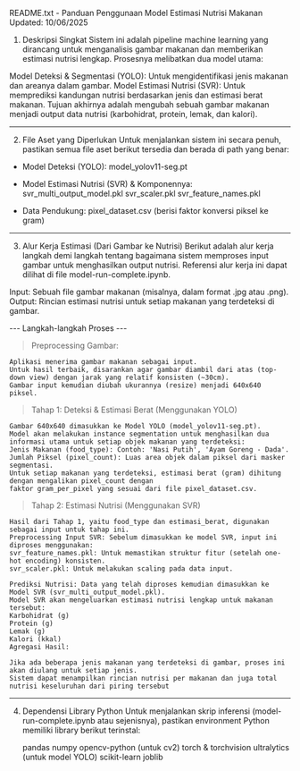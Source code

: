 README.txt - Panduan Penggunaan Model Estimasi Nutrisi Makanan
Updated: 10/06/2025

1. Deskripsi Singkat
Sistem ini adalah pipeline machine learning yang dirancang untuk menganalisis gambar
makanan dan memberikan estimasi nutrisi lengkap. Prosesnya melibatkan dua model utama:

Model Deteksi & Segmentasi (YOLO): Untuk mengidentifikasi jenis makanan dan areanya dalam gambar.
Model Estimasi Nutrisi (SVR): Untuk memprediksi kandungan nutrisi berdasarkan jenis dan estimasi berat makanan.
Tujuan akhirnya adalah mengubah sebuah gambar makanan menjadi output data nutrisi (karbohidrat, protein, lemak, dan kalori).

---------------------------------------------------------------------------------------------------------------------------------

2. File Aset yang Diperlukan
Untuk menjalankan sistem ini secara penuh, pastikan semua file aset berikut tersedia dan berada di path yang benar:

- Model Deteksi (YOLO):
    model_yolov11-seg.pt

- Model Estimasi Nutrisi (SVR) & Komponennya:
    svr_multi_output_model.pkl
    svr_scaler.pkl
    svr_feature_names.pkl

- Data Pendukung:
    pixel_dataset.csv (berisi faktor konversi piksel ke gram)

---------------------------------------------------------------------------------------------------------------------------------

3. Alur Kerja Estimasi (Dari Gambar ke Nutrisi)
Berikut adalah alur kerja langkah demi langkah tentang bagaimana sistem memproses input gambar untuk
menghasilkan output nutrisi. Referensi alur kerja ini dapat dilihat di file model-run-complete.ipynb.

Input: Sebuah file gambar makanan (misalnya, dalam format .jpg atau .png).
Output: Rincian estimasi nutrisi untuk setiap makanan yang terdeteksi di gambar.

--- Langkah-langkah Proses ---

> Preprocessing Gambar:

    Aplikasi menerima gambar makanan sebagai input.
    Untuk hasil terbaik, disarankan agar gambar diambil dari atas (top-down view) dengan jarak yang relatif konsisten (~30cm).
    Gambar input kemudian diubah ukurannya (resize) menjadi 640x640 piksel.

> Tahap 1: Deteksi & Estimasi Berat (Menggunakan YOLO)

    Gambar 640x640 dimasukkan ke Model YOLO (model_yolov11-seg.pt).
    Model akan melakukan instance segmentation untuk menghasilkan dua informasi utama untuk setiap objek makanan yang terdeteksi:
    Jenis Makanan (food_type): Contoh: 'Nasi Putih', 'Ayam Goreng - Dada'.
    Jumlah Piksel (pixel_count): Luas area objek dalam piksel dari masker segmentasi.
    Untuk setiap makanan yang terdeteksi, estimasi berat (gram) dihitung dengan mengalikan pixel_count dengan
    faktor gram_per_pixel yang sesuai dari file pixel_dataset.csv.

> Tahap 2: Estimasi Nutrisi (Menggunakan SVR)

    Hasil dari Tahap 1, yaitu food_type dan estimasi_berat, digunakan sebagai input untuk tahap ini.
    Preprocessing Input SVR: Sebelum dimasukkan ke model SVR, input ini diproses menggunakan:
    svr_feature_names.pkl: Untuk memastikan struktur fitur (setelah one-hot encoding) konsisten.
    svr_scaler.pkl: Untuk melakukan scaling pada data input.
    
    Prediksi Nutrisi: Data yang telah diproses kemudian dimasukkan ke Model SVR (svr_multi_output_model.pkl).
    Model SVR akan mengeluarkan estimasi nutrisi lengkap untuk makanan tersebut:
    Karbohidrat (g)
    Protein (g)
    Lemak (g)
    Kalori (kkal)
    Agregasi Hasil:

    Jika ada beberapa jenis makanan yang terdeteksi di gambar, proses ini akan diulang untuk setiap jenis.
    Sistem dapat menampilkan rincian nutrisi per makanan dan juga total nutrisi keseluruhan dari piring tersebut

---------------------------------------------------------------------------------------------------------------------------------

4. Dependensi Library Python
Untuk menjalankan skrip inferensi (model-run-complete.ipynb atau sejenisnya), pastikan environment Python memiliki library berikut terinstal:

    pandas
    numpy
    opencv-python (untuk cv2)
    torch & torchvision
    ultralytics (untuk model YOLO)
    scikit-learn
    joblib
